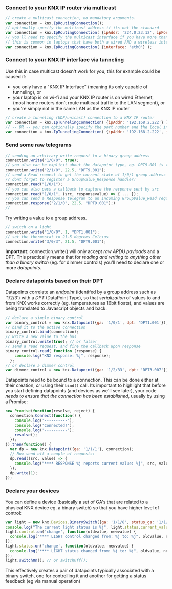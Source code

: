 ### Connect to your KNX IP router via multicast

```js
// create a multicast connection, no mandatory arguments.
var connection = knx.IpRoutingConnection();
// optionally specify the multicast address if its not the standard
var connection = knx.IpRoutingConnection( {ipAddr: '224.0.23.12', ipPort: 3671} );
// you'll need to specify the multicast interface if you have more than one interface
// this is common in laptops that have both a wired AND a wireless interface
var connection = knx.IpRoutingConnection( {interface: 'eth0'} );
```

### Connect to your KNX IP interface via tunneling

Use this in case multicast doesn't work for you, this for example could be caused if:
- you only have a "KNX IP Interface" (meaning its only capable of tunneling), or
- your laptop is on wi-fi and your KNX IP router is on wired Ethernet, (most home routers don't route multicast traffic to the LAN segment), or
- you're simply not in the same LAN as the KNX IP router

```js
// create a tunneling (UDP/unicast) connection to a KNX IP router
var connection = knx.IpTunnelingConnection( {ipAddr: '192.168.2.222'} );
// -- OR -- you can optionally specify the port number and the local interface:
var connection = knx.IpTunnelingConnection( {ipAddr: '192.168.2.222', ipPort: 3671, interface: 'eth0'} );
```

### Send some raw telegrams

```js
// sending an arbitrary write request to a binary group address
connection.write("1/0/0", true);
// you also can be explicit about the datapoint type, eg. DPT9.001 is temperature Celcius
connection.write("2/1/0", 22.5, "DPT9.001");
// send a Read request to get the current state of 1/0/1 group address
// dont forget to register a GroupValue_Response handler!
connection.read("1/0/1");
// you can also pass a callback to capture the response sent by src
connection.read("1/0/1", (src, responsevalue) => { ... });
// you can send a Response telegram to an incoming GroupValue_Read request
connection.response("2/1/0", 22.5, "DPT9.001");)
//
```

Try writing a value to a group address.

```js
// switch on a light
connection.write("1/0/0", 1, "DPT1.001");
// set the thermostat to 21.5 degrees Celcius
connection.write("3/0/3", 21.5, "DPT9.001");
```

**Important**: connection.write() will only accept *raw APDU payloads* and a DPT.
This practically means that for *reading and writing to anything other than a binary
switch* (eg. for dimmer controls) you'll need to declare one or more *datapoints*.

### Declare datapoints based on their DPT

Datapoints correlate an *endpoint* (identifed by a group address such as '1/2/3')
with a *DPT* (DataPoint Type), so that *serialization* of values to and from KNX
works correctly (eg. temperatures as 16bit floats), and values are being translated
to Javascript objects and back.

```js
// declare a simple binary control
var binary_control = new knx.Datapoint({ga: '1/0/1', dpt: 'DPT1.001'});
// bind it to the active connection
binary_control.bind(connection);
// write a new value to the bus
binary_control.write(true); // or false!
// send a read request, and fire the callback upon response
binary_control.read( function (response) {
    console.log("KNX response: %j", response);
  };
// or declare a dimmer control
var dimmer_control = new knx.Datapoint({ga: '1/2/33', dpt: 'DPT3.007'});
```

Datapoints need to be bound to a connection. This can be done either at their
creation, *or* using their `bind()` call. Its important to highlight that before
you start defining datapoints (and devices as we'll see later), your code
*needs to ensure that the connection has been established*, usually by using a Promise:

```js
new Promise(function(resolve, reject) {
  connection.Connect(function() {
    console.log('----------');
    console.log('Connected!');
    console.log('----------');
    resolve();
  });
}).then(function() {
  var dp = new knx.Datapoint({ga: '1/1/1'}, connection);
  // Now send off a couple of requests:
  dp.read((src, value) => {
    console.log("**** RESPONSE %j reports current value: %j", src, value);
  });
  dp.write(1);
});
```


### Declare your devices

You can define a device (basically a set of GA's that are related to a
physical KNX device eg. a binary switch) so that you have higher level of control:

```js
var light = new knx.Devices.BinarySwitch({ga: '1/1/8', status_ga: '1/1/108'}, connection);
console.log("The current light status is %j", light.status.current_value);
light.control.on('change', function(oldvalue, newvalue) {
  console.log("**** LIGHT control changed from: %j to: %j", oldvalue, newvalue);
});
light.status.on('change', function(oldvalue, newvalue) {
  console.log("**** LIGHT status changed from: %j to: %j", oldvalue, newvalue);
});
light.switchOn(); // or switchOff();
```

This effectively creates a pair of datapoints typically associated with a binary
switch, one for controlling it and another for getting a status feedback (eg via
manual operation)
